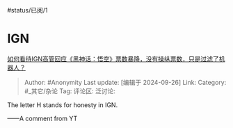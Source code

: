 #status/已阅/1

# IGN

[如何看待IGN高管回应《黑神话：悟空》票数暴降，没有操纵票数，只是过滤了机器人？](https://www.zhihu.com/question/668209226/answer/3639860949)

> Author: #Anonymity
> Last update: [编辑于 2024-09-26]
> Link:
> Category: #_其它/杂论
> Tag:
> 评论区:
> 泛讨论:

The letter H stands for honesty in IGN.

——A comment from YT

